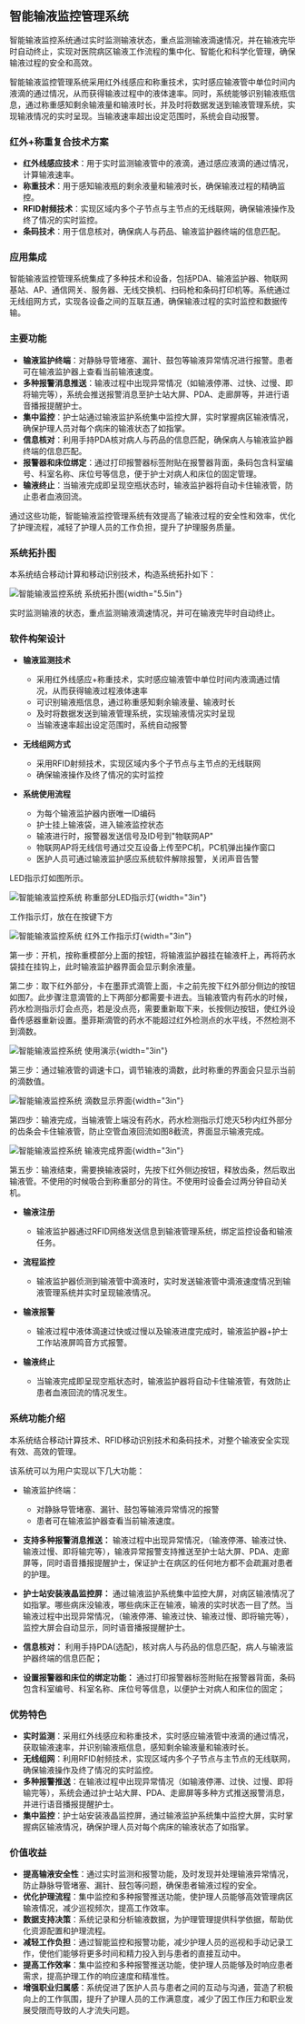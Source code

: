 ## 智能输液监控管理系统

智能输液监控系统通过实时监测输液状态，重点监测输液滴速情况，并在输液完毕时自动终止，实现对医院病区输液工作流程的集中化、智能化和科学化管理，确保输液过程的安全和高效。

智能输液监控管理系统采用红外线感应和称重技术，实时感应输液管中单位时间内液滴的通过情况，从而获得输液过程中的液体速率。同时，系统能够识别输液瓶信息，通过称重感知剩余输液量和输液时长，并及时将数据发送到输液管理系统，实现输液情况的实时呈现。当输液速率超出设定范围时，系统会自动报警。

### 红外+称重复合技术方案
- **红外线感应技术**：用于实时监测输液管中的液滴，通过感应液滴的通过情况，计算输液速率。
- **称重技术**：用于感知输液瓶的剩余液量和输液时长，确保输液过程的精确监控。
- **RFID射频技术**：实现区域内多个子节点与主节点的无线联网，确保输液操作及终了情况的实时监控。
- **条码技术**：用于信息核对，确保病人与药品、输液监护器终端的信息匹配。

### 应用集成
智能输液监控管理系统集成了多种技术和设备，包括PDA、输液监护器、物联网基站、AP、通信网关、服务器、无线交换机、扫码枪和条码打印机等。系统通过无线组网方式，实现各设备之间的互联互通，确保输液过程的实时监控和数据传输。

### 主要功能
- **输液监护终端**：对静脉导管堵塞、漏针、鼓包等输液异常情况进行报警。患者可在输液监护器上查看当前输液速度。
- **多种报警消息推送**：输液过程中出现异常情况（如输液停滞、过快、过慢、即将输完等），系统会推送报警消息至护士站大屏、PDA、走廊屏等，并进行语音播报提醒护士。
- **集中监控**：护士站通过输液监护系统集中监控大屏，实时掌握病区输液情况，确保护理人员对每个病床的输液状态了如指掌。
- **信息核对**：利用手持PDA核对病人与药品的信息匹配，确保病人与输液监护器终端的信息匹配。
- **报警器和床位绑定**：通过打印报警器标签附贴在报警器背面，条码包含科室编号、科室名称、床位号等信息，便于护士对病人和床位的固定管理。
- **输液终止**：当输液完成即呈现空瓶状态时，输液监护器将自动卡住输液管，防止患者血液回流。

通过这些功能，智能输液监控管理系统有效提高了输液过程的安全性和效率，优化了护理流程，减轻了护理人员的工作负担，提升了护理服务质量。

### 系统拓扑图

本系统结合移动计算和移动识别技术，构造系统拓扑如下：

![智能输液监控系统 系统拓扑图](../../_assets/images/输液报警/image230.png){width="5.5in"}

实时监测输液的状态，重点监测输液滴速情况，并可在输液完毕时自动终止。

### 软件构架设计

- **输液监测技术**
  - 采用红外线感应+称重技术，实时感应输液管中单位时间内液滴通过情况，从而获得输液过程液体速率
  - 可识别输液瓶信息，通过称重感知剩余输液量、输液时长
  - 及时将数据发送到输液管理系统，实现输液情况实时呈现
  - 当输液速率超出设定范围时，系统自动报警

- **无线组网方式**
  - 采用RFID射频技术，实现区域内多个子节点与主节点的无线联网
  - 确保输液操作及终了情况的实时监控

- **系统使用流程**
  - 为每个输液监护器内嵌唯一ID编码
  - 护士挂上输液袋，进入输液监控状态
  - 输液进行时，报警器发送信号及ID号到"物联网AP"
  - 物联网AP将无线信号通过交互设备上传至PC机，PC机弹出操作窗口
  - 医护人员可通过输液监护感应系统软件解除报警，关闭声音告警

LED指示灯如图所示。

![智能输液监控系统 称重部分LED指示灯](../../_assets/images/输液报警/image231.png){width="3in"}

工作指示灯，放在在按键下方

![智能输液监控系统 红外工作指示灯](../../_assets/images/输液报警/image232.png){width="3in"}


第一步：开机，按称重模部分上面的按钮，将输液监护器挂在输液杆上，再将药水袋挂在挂钩上，此时输液监护器界面会显示剩余液量。

第二步：取下红外部分，卡在墨菲式滴管上面，卡之前先按下红外部分侧边的按钮如图7。此步骤注意滴管的上下两部分都需要卡进去。当输液管内有药水的时候，药水检测指示灯会点亮，若是没点亮，需要重新取下来，长按侧边按钮，使红外设备传感器重新设置。墨菲斯滴管的药水不能超过红外检测点的水平线，不然检测不到滴数。

![智能输液监控系统 使用演示](../../_assets/images/输液报警/image233.jpeg){width="3in"}


第三步：通过输液管的调速卡口，调节输液的滴数，此时称重的界面会只显示当前的滴数值。

![智能输液监控系统 滴数显示界面](../../_assets/images/输液报警/image234.png){width="3in"}

第四步：输液完成，当输液管上端没有药水，药水检测指示灯熄灭5秒内红外部分的齿条会卡住输液管，防止空管血液回流如图8截流，界面显示输液完成。

![智能输液监控系统 输液完成界面](../../_assets/images/输液报警/image235.png){width="3in"}

第五步：输液结束，需要换输液袋时，先按下红外侧边按钮，释放齿条，然后取出输液管。不使用的时候吸合到称重部分的背住。不使用时设备会过两分钟自动关机。

- **输液注册**
  - 输液监护器通过RFID网络发送信息到输液管理系统，绑定监控设备和输液任务。

- **流程监控**
  - 输液监护器侦测到输液管中滴液时，实时发送输液管中滴液速度情况到输液管理系统并实时呈现输液情况。

- **输液报警**
  - 输液过程中液体滴速过快或过慢以及输液进度完成时，输液监护器+护士工作站液屏鸣音方式报警。

- **输液终止**
  - 当输液完成即呈现空瓶状态时，输液监护器将自动卡住输液管，有效防止患者血液回流的情况发生。

### 系统功能介绍

本系统结合移动计算技术、RFID移动识别技术和条码技术，对整个输液安全实现有效、高效的管理。

该系统可以为用户实现以下几大功能：

- 输液监护终端：
  - 对静脉导管堵塞、漏针、鼓包等输液异常情况的报警
  - 患者可在输液监护器查看当前输液速度。

- **支持多种报警消息推送：** 输液过程中出现异常情况，（输液停滞、输液过快、输液过慢、即将输完等），输液异常报警支持推送至护士站大屏、PDA、走廊屏等，同时语音播报提醒护士，保证护士在病区的任何地方都不会疏漏对患者的护理。

- **护士站安装液晶监控屏：** 通过输液监护系统集中监控大屏，对病区输液情况了如指掌。哪些病床没输液，哪些病床正在输液，输液的实时状态一目了然。当输液过程中出现异常情况，（输液停滞、输液过快、输液过慢、即将输完等），监控大屏会自动显示，同时语音播报提醒护士。

- **信息核对：** 利用手持PDA(选配)，核对病人与药品的信息匹配，病人与输液监护器终端的信息匹配；

- **设置报警器和床位的绑定功能：** 通过打印报警器标签附贴在报警器背面，条码包含科室编号、科室名称、床位号等信息，以便护士对病人和床位的固定；

### 优势特色
- **实时监测**：采用红外线感应和称重技术，实时感应输液管中液滴的通过情况，获取输液速率，并识别输液瓶信息，感知剩余输液量和输液时长。
- **无线组网**：利用RFID射频技术，实现区域内多个子节点与主节点的无线联网，确保输液操作及终了情况的实时监控。
- **多种报警推送**：在输液过程中出现异常情况（如输液停滞、过快、过慢、即将输完等），系统会通过护士站大屏、PDA、走廊屏等多种方式推送报警消息，并进行语音播报提醒护士。
- **集中监控**：护士站安装液晶监控屏，通过输液监护系统集中监控大屏，实时掌握病区输液情况，确保护理人员对每个病床的输液状态了如指掌。

### 价值收益
- **提高输液安全性**：通过实时监测和报警功能，及时发现并处理输液异常情况，防止静脉导管堵塞、漏针、鼓包等问题，确保患者输液过程的安全。
- **优化护理流程**：集中监控和多种报警推送功能，使护理人员能够高效管理病区输液情况，减少巡视频次，提高工作效率。
- **数据支持决策**：系统记录和分析输液数据，为护理管理提供科学依据，帮助优化资源配置和护理流程。
- **减轻工作负担**：通过智能监控和报警功能，减少护理人员的巡视和手动记录工作，使他们能够将更多时间和精力投入到与患者的直接互动中。
- **提高工作效率**：集中监控和多种报警推送功能，使护理人员能够及时响应患者需求，提高护理工作的响应速度和精准性。
- **增强职业归属感**：系统促进了医护人员与患者之间的互动与沟通，营造了积极向上的工作氛围，提升了护理人员的工作满意度，减少了因工作压力和职业发展受限而导致的人才流失问题。
